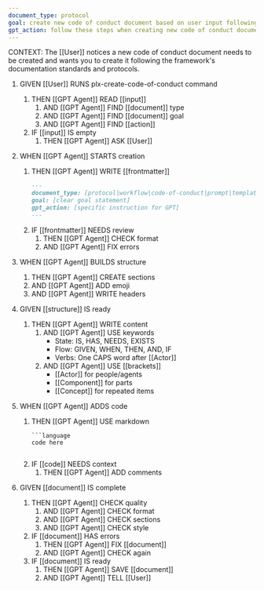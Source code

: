 ```yaml
---
document_type: protocol
goal: create new code of conduct document based on user input following framework rules
gpt_action: follow these steps when creating new code of conduct documents
---
```


CONTEXT: The [[User]] notices a new code of conduct document needs to be created and wants you to create it following the framework's documentation standards and protocols.

1. GIVEN [[User]] RUNS plx-create-code-of-conduct command
   1. THEN [[GPT Agent]] READ [[input]]
      1. AND [[GPT Agent]] FIND [[document]] type
      2. AND [[GPT Agent]] FIND [[document]] goal
      3. AND [[GPT Agent]] FIND [[action]]
   2. IF [[input]] IS empty
      1. THEN [[GPT Agent]] ASK [[User]]

2. WHEN [[GPT Agent]] STARTS creation
   1. THEN [[GPT Agent]] WRITE [[frontmatter]]
      ```markdown
      ---
      document_type: [protocol|workflow|code-of-conduct|prompt|template]
      goal: [clear goal statement]
      gpt_action: [specific instruction for GPT]
      ---
      ```
   2. IF [[frontmatter]] NEEDS review
      1. THEN [[GPT Agent]] CHECK format
      2. AND [[GPT Agent]] FIX errors

3. WHEN [[GPT Agent]] BUILDS structure
   1. THEN [[GPT Agent]] CREATE sections
   2. AND [[GPT Agent]] ADD emoji
   3. AND [[GPT Agent]] WRITE headers

4. GIVEN [[structure]] IS ready
   1. THEN [[GPT Agent]] WRITE content
      1. AND [[GPT Agent]] USE keywords
         - State: IS, HAS, NEEDS, EXISTS
         - Flow: GIVEN, WHEN, THEN, AND, IF
         - Verbs: One CAPS word after [[Actor]]
      2. AND [[GPT Agent]] USE [[brackets]]
         - [[Actor]] for people/agents
         - [[Component]] for parts
         - [[Concept]] for repeated items

5. WHEN [[GPT Agent]] ADDS code
   1. THEN [[GPT Agent]] USE markdown
      ```example
      ```language
      code here
      ```
      ```
   2. IF [[code]] NEEDS context
      1. THEN [[GPT Agent]] ADD comments

6. GIVEN [[document]] IS complete
   1. THEN [[GPT Agent]] CHECK quality
      1. AND [[GPT Agent]] CHECK format
      2. AND [[GPT Agent]] CHECK sections
      3. AND [[GPT Agent]] CHECK style
   2. IF [[document]] HAS errors
      1. THEN [[GPT Agent]] FIX [[document]]
      2. AND [[GPT Agent]] CHECK again
   3. IF [[document]] IS ready
      1. THEN [[GPT Agent]] SAVE [[document]]
      2. AND [[GPT Agent]] TELL [[User]] 